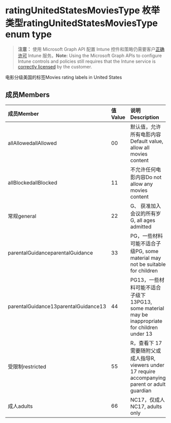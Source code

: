 # <a name="ratingunitedstatesmoviestype-enum-type"></a><span data-ttu-id="7bd82-101">ratingUnitedStatesMoviesType 枚举类型</span><span class="sxs-lookup"><span data-stu-id="7bd82-101">ratingUnitedStatesMoviesType enum type</span></span>

> <span data-ttu-id="7bd82-102">**注意：** 使用 Microsoft Graph API 配置 Intune 控件和策略仍需要客户[正确许可](https://go.microsoft.com/fwlink/?linkid=839381) Intune 服务。</span><span class="sxs-lookup"><span data-stu-id="7bd82-102">**Note:** Using the Microsoft Graph APIs to configure Intune controls and policies still requires that the Intune service is [correctly licensed](https://go.microsoft.com/fwlink/?linkid=839381) by the customer.</span></span>

<span data-ttu-id="7bd82-103">电影分级美国的标签</span><span class="sxs-lookup"><span data-stu-id="7bd82-103">Movies rating labels in United States</span></span>
## <a name="members"></a><span data-ttu-id="7bd82-104">成员</span><span class="sxs-lookup"><span data-stu-id="7bd82-104">Members</span></span>
|<span data-ttu-id="7bd82-105">成员</span><span class="sxs-lookup"><span data-stu-id="7bd82-105">Member</span></span>|<span data-ttu-id="7bd82-106">值</span><span class="sxs-lookup"><span data-stu-id="7bd82-106">Value</span></span>|<span data-ttu-id="7bd82-107">说明</span><span class="sxs-lookup"><span data-stu-id="7bd82-107">Description</span></span>|
|:---|:---|:---|
|<span data-ttu-id="7bd82-108">allAllowed</span><span class="sxs-lookup"><span data-stu-id="7bd82-108">allAllowed</span></span>|<span data-ttu-id="7bd82-109">0</span><span class="sxs-lookup"><span data-stu-id="7bd82-109">0</span></span>|<span data-ttu-id="7bd82-110">默认值，允许所有电影内容</span><span class="sxs-lookup"><span data-stu-id="7bd82-110">Default value, allow all movies content</span></span>|
|<span data-ttu-id="7bd82-111">allBlocked</span><span class="sxs-lookup"><span data-stu-id="7bd82-111">allBlocked</span></span>|<span data-ttu-id="7bd82-112">1</span><span class="sxs-lookup"><span data-stu-id="7bd82-112">1</span></span>|<span data-ttu-id="7bd82-113">不允许任何电影内容</span><span class="sxs-lookup"><span data-stu-id="7bd82-113">Do not allow any movies content</span></span>|
|<span data-ttu-id="7bd82-114">常规</span><span class="sxs-lookup"><span data-stu-id="7bd82-114">general</span></span>|<span data-ttu-id="7bd82-115">2</span><span class="sxs-lookup"><span data-stu-id="7bd82-115">2</span></span>|<span data-ttu-id="7bd82-116">G、 获准加入会议的所有岁</span><span class="sxs-lookup"><span data-stu-id="7bd82-116">G, all ages admitted</span></span>|
|<span data-ttu-id="7bd82-117">parentalGuidance</span><span class="sxs-lookup"><span data-stu-id="7bd82-117">parentalGuidance</span></span>|<span data-ttu-id="7bd82-118">3</span><span class="sxs-lookup"><span data-stu-id="7bd82-118">3</span></span>|<span data-ttu-id="7bd82-119">PG，一些材料可能不适合子级</span><span class="sxs-lookup"><span data-stu-id="7bd82-119">PG, some material may not be suitable for children</span></span>|
|<span data-ttu-id="7bd82-120">parentalGuidance13</span><span class="sxs-lookup"><span data-stu-id="7bd82-120">parentalGuidance13</span></span>|<span data-ttu-id="7bd82-121">4</span><span class="sxs-lookup"><span data-stu-id="7bd82-121">4</span></span>|<span data-ttu-id="7bd82-122">PG13，一些材料可能不适合子级下 13</span><span class="sxs-lookup"><span data-stu-id="7bd82-122">PG13, some material may be inappropriate for children under 13</span></span>|
|<span data-ttu-id="7bd82-123">受限制</span><span class="sxs-lookup"><span data-stu-id="7bd82-123">restricted</span></span>|<span data-ttu-id="7bd82-124">5</span><span class="sxs-lookup"><span data-stu-id="7bd82-124">5</span></span>|<span data-ttu-id="7bd82-125">R，查看下 17 需要随附父或成人指导</span><span class="sxs-lookup"><span data-stu-id="7bd82-125">R, viewers under 17 require accompanying parent or adult guardian</span></span>|
|<span data-ttu-id="7bd82-126">成人</span><span class="sxs-lookup"><span data-stu-id="7bd82-126">adults</span></span>|<span data-ttu-id="7bd82-127">6</span><span class="sxs-lookup"><span data-stu-id="7bd82-127">6</span></span>|<span data-ttu-id="7bd82-128">NC17，仅成人</span><span class="sxs-lookup"><span data-stu-id="7bd82-128">NC17, adults only</span></span>|



